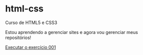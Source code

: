 # html-css

Curso de HTML5 e CSS3

Estou aprendendo a gerenciar sites e agora vou gerenciar meus repositórios!

<a href="https://paulasilvacomunica.github.io/html-css/exercicios/ex001_seu_primeiro_codigo/index.html">Executar o exercício 001</a>
